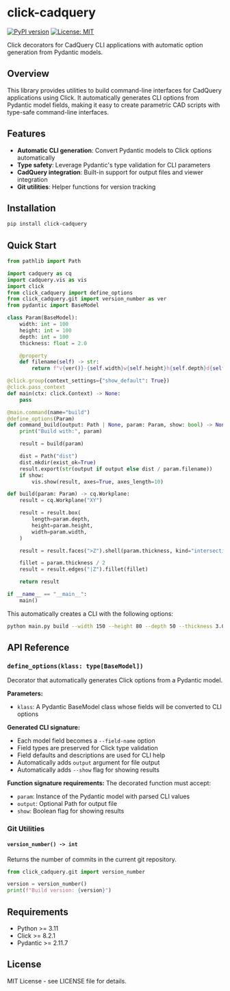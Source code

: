 # click-cadquery

[![PyPI version](https://badge.fury.io/py/click-cadquery.svg)](https://badge.fury.io/py/click-cadquery)
[![License: MIT](https://img.shields.io/badge/License-MIT-yellow.svg)](https://opensource.org/licenses/MIT)

Click decorators for CadQuery CLI applications with automatic option generation from Pydantic models.

## Overview

This library provides utilities to build command-line interfaces for CadQuery applications using Click. It automatically generates CLI options from Pydantic model fields, making it easy to create parametric CAD scripts with type-safe command-line interfaces.

## Features

- **Automatic CLI generation**: Convert Pydantic models to Click options automatically
- **Type safety**: Leverage Pydantic's type validation for CLI parameters
- **CadQuery integration**: Built-in support for output files and viewer integration
- **Git utilities**: Helper functions for version tracking

## Installation

```bash
pip install click-cadquery
```

## Quick Start

```python
from pathlib import Path

import cadquery as cq
import cadquery.vis as vis
import click
from click_cadquery import define_options
from click_cadquery.git import version_number as ver
from pydantic import BaseModel

class Param(BaseModel):
    width: int = 100
    height: int = 100
    depth: int = 100
    thickness: float = 2.0

    @property
    def filename(self) -> str:
        return f"v{ver()}-{self.width}w{self.height}h{self.depth}d{self.thickness}t.stl"

@click.group(context_settings={"show_default": True})
@click.pass_context
def main(ctx: click.Context) -> None:
    pass

@main.command(name="build")
@define_options(Param)
def command_build(output: Path | None, param: Param, show: bool) -> None:
    print("Build with:", param)

    result = build(param)

    dist = Path("dist")
    dist.mkdir(exist_ok=True)
    result.export(str(output if output else dist / param.filename))
    if show:
        vis.show(result, axes=True, axes_length=10)

def build(param: Param) -> cq.Workplane:
    result = cq.Workplane("XY")

    result = result.box(
        length=param.depth,
        height=param.height,
        width=param.width,
    )

    result = result.faces(">Z").shell(param.thickness, kind="intersection")

    fillet = param.thickness / 2
    result = result.edges("|Z").fillet(fillet)

    return result

if __name__ == "__main__":
    main()
```

This automatically creates a CLI with the following options:

```bash
python main.py build --width 150 --height 80 --depth 50 --thickness 3.0 --show
```

## API Reference

### `define_options(klass: type[BaseModel])`

Decorator that automatically generates Click options from a Pydantic model.

**Parameters:**
- `klass`: A Pydantic BaseModel class whose fields will be converted to CLI options

**Generated CLI signature:**
- Each model field becomes a `--field-name` option
- Field types are preserved for Click type validation
- Field defaults and descriptions are used for CLI help
- Automatically adds `output` argument for file output
- Automatically adds `--show` flag for showing results

**Function signature requirements:**
The decorated function must accept:
- `param`: Instance of the Pydantic model with parsed CLI values
- `output`: Optional Path for output file
- `show`: Boolean flag for showing results

### Git Utilities

#### `version_number() -> int`

Returns the number of commits in the current git repository.

```python
from click_cadquery.git import version_number

version = version_number()
print(f"Build version: {version}")
```

## Requirements

- Python >= 3.11
- Click >= 8.2.1
- Pydantic >= 2.11.7

## License

MIT License - see LICENSE file for details.
